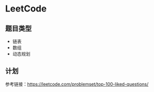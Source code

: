 # LeetCode

## 题目类型
* 链表
* 数组
* 动态规划

## 计划

参考链接：https://leetcode.com/problemset/top-100-liked-questions/